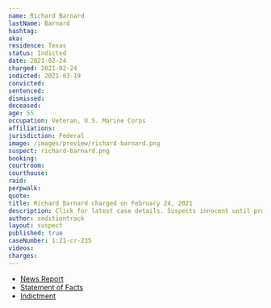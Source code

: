 ```yaml
---
name: Richard Barnard
lastName: Barnard
hashtag:
aka:
residence: Texas
status: Indicted
date: 2021-02-24
charged: 2021-02-24
indicted: 2021-03-19
convicted: 
sentenced: 
dismissed: 
deceased:
age: 55
occupation: Veteran, U.S. Marine Corps
affiliations:
jurisdiction: Federal
image: /images/preview/richard-barnard.png
suspect: richard-barnard.png
booking:
courtroom:
courthouse:
raid:
perpwalk:
quote:
title: Richard Barnard charged on February 24, 2021
description: Click for latest case details. Suspects innocent until proven guilty.
author: seditiontrack
layout: suspect
published: true
caseNumber: 1:21-cr-235
videos:
charges:
---
```

- [News Report](https://www.dailymail.co.uk/news/article-9360743/Two-men-charged-Capitol-riot-posted-video-claiming-crashed-White-House.html)
- [Statement of Facts](https://www.justice.gov/usao-dc/case-multi-defendant/file/1378401/download)
- [Indictment](https://www.justice.gov/usao-dc/case-multi-defendant/file/1378236/download)
